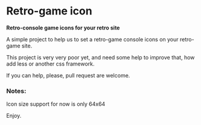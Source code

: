 # Retro-game icon

**Retro-console game icons for your retro site**

A simple project to help us to set a retro-game console icons on your retro-game site.

This project is very very poor yet, and need some help to improve that, how add less or another css 
framework.

If you can help, please, pull request are welcome.


### Notes:

Icon size support for now is only 64x64


Enjoy.
